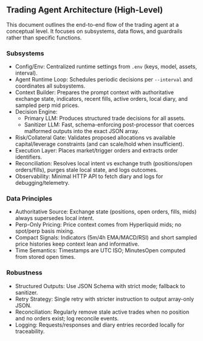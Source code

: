 ## Trading Agent Architecture (High-Level)

This document outlines the end-to-end flow of the trading agent at a conceptual level. It focuses on subsystems, data flows, and guardrails rather than specific functions.

### Subsystems
- Config/Env: Centralized runtime settings from `.env` (keys, model, assets, interval).
- Agent Runtime Loop: Schedules periodic decisions per `--interval` and coordinates all subsystems.
- Context Builder: Prepares the prompt context with authoritative exchange state, indicators, recent fills, active orders, local diary, and sampled perp mid prices.
- Decision Engine:
  - Primary LLM: Produces structured trade decisions for all assets.
  - Sanitizer LLM: Fast, schema-enforcing post-processor that coerces malformed outputs into the exact JSON array.
- Risk/Collateral Gate: Validates proposed allocations vs available capital/leverage constraints (and can scale/hold when insufficient).
- Execution Layer: Places market/trigger orders and extracts order identifiers.
- Reconciliation: Resolves local intent vs exchange truth (positions/open orders/fills), purges stale local state, and logs outcomes.
- Observability: Minimal HTTP API to fetch diary and logs for debugging/telemetry.

### Data Principles
- Authoritative Source: Exchange state (positions, open orders, fills, mids) always supersedes local intent.
- Perp-Only Pricing: Price context comes from Hyperliquid mids; no spot/perp basis mixing.
- Compact Signals: Indicators (5m/4h EMA/MACD/RSI) and short sampled price histories keep context lean and informative.
- Time Semantics: Timestamps are UTC ISO; MinutesOpen computed from stored open times.

### Robustness
- Structured Outputs: Use JSON Schema with strict mode; fallback to sanitizer.
- Retry Strategy: Single retry with stricter instruction to output array-only JSON.
- Reconciliation: Regularly remove stale active trades when no position and no orders exist; log reconcile events.
- Logging: Requests/responses and diary entries recorded locally for traceability.



